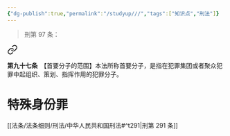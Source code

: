 ```yaml
---
{"dg-publish":true,"permalink":"/studyup///","tags":["知识点","刑法"]}
---
```


>刑第 97 条：
<div class="transclusion internal-embed is-loaded"><a class="markdown-embed-link" href="/////#t97" aria-label="Open link"><svg xmlns="http://www.w3.org/2000/svg" width="24" height="24" viewBox="0 0 24 24" fill="none" stroke="currentColor" stroke-width="2" stroke-linecap="round" stroke-linejoin="round" class="svg-icon lucide-link"><path d="M10 13a5 5 0 0 0 7.54.54l3-3a5 5 0 0 0-7.07-7.07l-1.72 1.71"></path><path d="M14 11a5 5 0 0 0-7.54-.54l-3 3a5 5 0 0 0 7.07 7.07l1.71-1.71"></path></svg></a><div class="markdown-embed">



**第九十七条**　【首要分子的范围】本法所称首要分子，是指在犯罪集团或者聚众犯罪中起组织、策划、指挥作用的犯罪分子。 

</div></div>

# 特殊身份罪
[[法条/法条细则/刑法/中华人民共和国刑法#^t291\|刑第 291 条]]